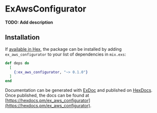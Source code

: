# ExAwsConfigurator

**TODO: Add description**

## Installation

If [available in Hex](https://hex.pm/docs/publish), the package can be installed
by adding `ex_aws_configurator` to your list of dependencies in `mix.exs`:

```elixir
def deps do
  [
    {:ex_aws_configurator, "~> 0.1.0"}
  ]
end
```

Documentation can be generated with [ExDoc](https://github.com/elixir-lang/ex_doc)
and published on [HexDocs](https://hexdocs.pm). Once published, the docs can
be found at [https://hexdocs.pm/ex_aws_configurator](https://hexdocs.pm/ex_aws_configurator).


